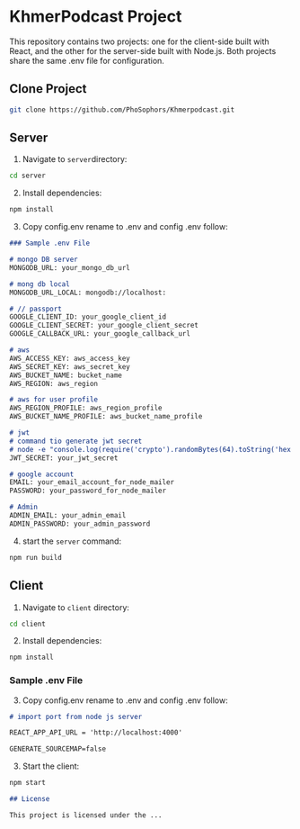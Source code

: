 # KhmerPodcast Project

This repository contains two projects: one for the client-side built with React, and the other for the server-side built with Node.js. Both projects share the same .env file for configuration.

## Clone Project 
```bash
git clone https://github.com/PhoSophors/Khmerpodcast.git
```
## Server

1. Navigate to `server`directory:
```bash
cd server
```


2. Install dependencies:
```bash
npm install
```


3. Copy config.env rename to .env and config .env follow: 
```markdown
### Sample .env File

# mongo DB server
MONGODB_URL: your_mongo_db_url

# mong db local
MONGODB_URL_LOCAL: mongodb://localhost:

# // passport 
GOOGLE_CLIENT_ID: your_google_client_id
GOOGLE_CLIENT_SECRET: your_google_client_secret
GOOGLE_CALLBACK_URL: your_google_callback_url

# aws
AWS_ACCESS_KEY: aws_access_key
AWS_SECRET_KEY: aws_secret_key
AWS_BUCKET_NAME: bucket_name
AWS_REGION: aws_region

# aws for user profile
AWS_REGION_PROFILE: aws_region_profile
AWS_BUCKET_NAME_PROFILE: aws_bucket_name_profile

# jwt 
# command tio generate jwt secret
# node -e "console.log(require('crypto').randomBytes(64).toString('hex'))"
JWT_SECRET: your_jwt_secret

# google account 
EMAIL: your_email_account_for_node_mailer
PASSWORD: your_password_for_node_mailer

# Admin 
ADMIN_EMAIL: your_admin_email
ADMIN_PASSWORD: your_admin_password
```

4. start the `server` command:
```bash
npm run build
```

## Client 

1. Navigate to `client` directory:
```bash
cd client
```


2. Install dependencies:
```bash
npm install
```

### Sample .env File
3. Copy config.env rename to .env and config .env follow:
 ```markdown
 # import port from node js server

REACT_APP_API_URL = 'http://localhost:4000'

GENERATE_SOURCEMAP=false
```

3. Start the client:
```bash
npm start
```


```markdown
## License

This project is licensed under the ...
```




